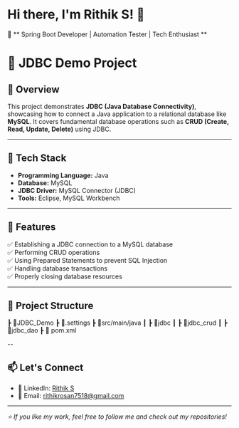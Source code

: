 # Hi there, I'm Rithik S! 👋  

🚀 ** Spring Boot Developer | Automation Tester | Tech Enthusiast ** 

# 🚀 JDBC Demo Project  

## 📌 Overview  
This project demonstrates **JDBC (Java Database Connectivity)**, showcasing how to connect a Java application to a relational database like **MySQL**. It covers fundamental database operations such as **CRUD (Create, Read, Update, Delete)** using JDBC.  

---

## 🔧 Tech Stack  
- **Programming Language:** Java  
- **Database:** MySQL  
- **JDBC Driver:** MySQL Connector (JDBC)  
- **Tools:**  Eclipse, MySQL Workbench  

---

## 📂 Features  
✅ Establishing a JDBC connection to a MySQL database  
✅ Performing CRUD operations  
✅ Using Prepared Statements to prevent SQL Injection  
✅ Handling database transactions  
✅ Properly closing database resources  

---

## 📁 Project Structure  
┣ 📂JDBC_Demo
┣ 📂.settings
┣ 📂src/main/java
┃ ┣ 📜jdbc
┃ ┣ 📜jdbc_crud
┃ ┣ 📜jdbc_dao
┣ 📜 pom.xml 

--

## 📫 **Let's Connect**  

- 💼 LinkedIn: [Rithik S](https://www.linkedin.com/in/rithik-s-b6714224b)  
- 📧 Email: rithikrosan7518@gmail.com  

---

_⭐ If you like my work, feel free to follow me and check out my repositories!_
